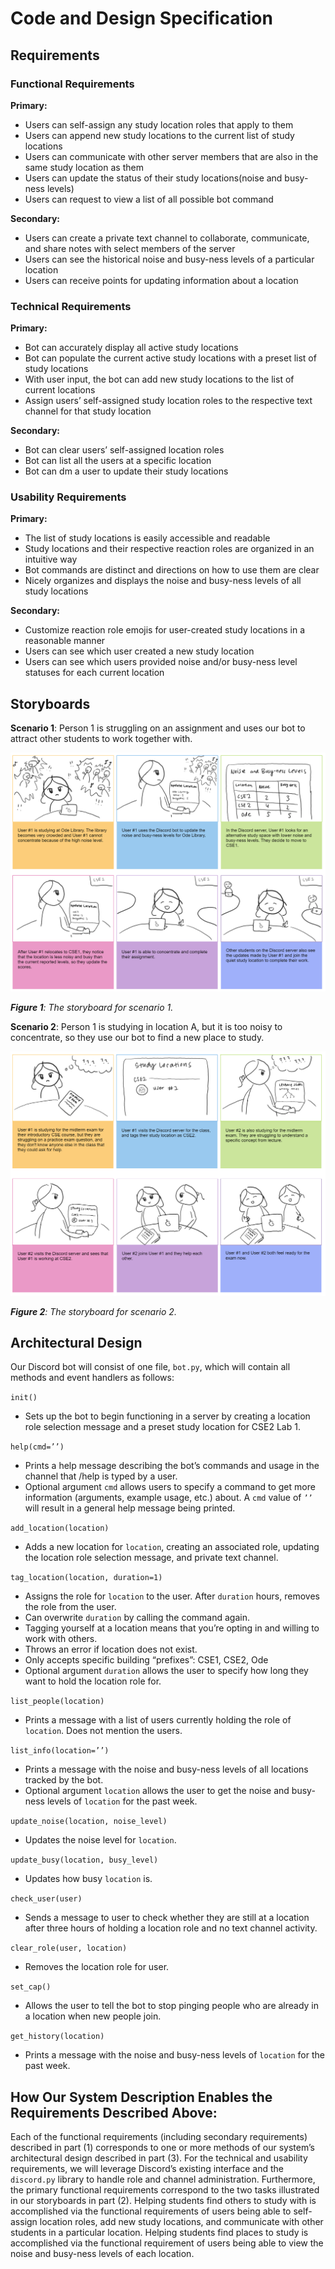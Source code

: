 # Code and Design Specification

## Requirements

### Functional Requirements

**Primary:**
- Users can self-assign any study location roles that apply to them 
- Users can append new study locations to the current list of study locations
- Users can communicate with other server members that are also in the same study location as them
- Users can update the status of their study locations(noise and busy-ness levels)
- Users can request to view a list of all possible bot command

**Secondary:**
- Users can create a private text channel to collaborate, communicate, and share notes with select members of the server
- Users can see the historical noise and busy-ness levels of a particular location
- Users can receive points for updating information about a location

### Technical Requirements

**Primary:**
- Bot can accurately display all active study locations 
- Bot can populate the current active study locations with a preset list of study locations
- With user input, the bot can add new study locations to the list of current locations
- Assign users’ self-assigned study location roles to the respective text channel for that study location

**Secondary:**
- Bot can clear users’ self-assigned location roles
- Bot can list all the users at a specific location
- Bot can dm a user to update their study locations

### Usability Requirements

**Primary:**
- The list of study locations is easily accessible and readable
- Study locations and their respective reaction roles are organized in an intuitive way
- Bot commands are distinct and directions on how to use them are clear
- Nicely organizes and displays the noise and busy-ness levels of all study locations

**Secondary:**
- Customize reaction role emojis for user-created study locations in a reasonable manner
- Users can see which user created a new study location
- Users can see which users provided noise and/or busy-ness level statuses for each current location

## Storyboards
**Scenario 1**: Person 1 is struggling on an assignment and uses our bot to attract other students to work together with.

![](images/G4/image1.png)

_**Figure 1**: The storyboard for scenario 1._

**Scenario 2**: Person 1 is studying in location A, but it is too noisy to concentrate, so they use our bot to find a new place to study.

![](images/G4/image2.png)

_**Figure 2**: The storyboard for scenario 2._

## Architectural Design
Our Discord bot will consist of one file, `bot.py`, which will contain all methods and event handlers as follows:

`init()`
- Sets up the bot to begin functioning in a server by creating a location role selection message and a preset study location for CSE2 Lab 1.

`help(cmd=’’)`
- Prints a help message describing the bot’s commands and usage in the channel that /help is typed by a user.
- Optional argument `cmd` allows users to specify a command to get more information (arguments, example usage, etc.) about. A `cmd` value of `’’` will result in a general help message being printed.

`add_location(location)`
- Adds a new location for `location`, creating an associated role, updating the location role selection message, and private text channel.

`tag_location(location, duration=1)`
- Assigns the role for `location` to the user. After `duration` hours, removes the role from the user.
- Can overwrite `duration` by calling the command again.
- Tagging yourself at a location means that you’re opting in and willing to work with others. 
- Throws an error if location does not exist.
- Only accepts specific building “prefixes”: CSE1, CSE2, Ode
- Optional argument `duration` allows the user to specify how long they want to hold the location role for.

`list_people(location)`
- Prints a message with a list of users currently holding the role of `location`. Does not mention the users.

`list_info(location=’’)`
- Prints a message with the noise and busy-ness levels of all locations tracked by the bot.
- Optional argument `location` allows the user to get the noise and busy-ness levels of `location` for the past week.

`update_noise(location, noise_level)`
- Updates the noise level for `location`.

`update_busy(location, busy_level)`
- Updates how busy `location` is.

`check_user(user)`
- Sends a message to user to check whether they are still at a location after three hours of holding a location role and no text channel activity.

`clear_role(user, location)`
- Removes the location role for user.

`set_cap()`
- Allows the user to tell the bot to stop pinging people who are already in a location when new people join.

`get_history(location)`
- Prints a message with the noise and busy-ness levels of `location` for the past week.

## How Our System Description Enables the Requirements Described Above:

Each of the functional requirements (including secondary requirements) described in part (1) corresponds to one or more methods of our system’s architectural design described in part (3). For the technical and usability requirements, we will leverage Discord’s existing interface and the `discord.py` library to handle role and channel administration.  Furthermore, the primary functional requirements correspond to the two tasks illustrated in our storyboards in part (2). Helping students find others to study with is accomplished via the functional requirements of users being able to self-assign location roles, add new study locations, and communicate with other students in a particular location. Helping students find places to study is accomplished via the functional requirement of users being able to view the noise and busy-ness levels of each location.
